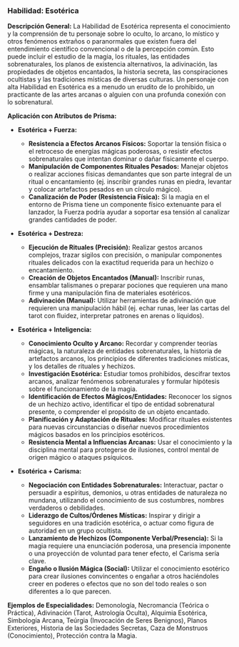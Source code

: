 ### Habilidad: Esotérica

**Descripción General:**
La Habilidad de Esotérica representa el conocimiento y la comprensión de tu personaje sobre lo oculto, lo arcano, lo místico y otros fenómenos extraños o paranormales que existen fuera del entendimiento científico convencional o de la percepción común. Esto puede incluir el estudio de la magia, los rituales, las entidades sobrenaturales, los planos de existencia alternativos, la adivinación, las propiedades de objetos encantados, la historia secreta, las conspiraciones ocultistas y las tradiciones místicas de diversas culturas. Un personaje con alta Habilidad en Esotérica es a menudo un erudito de lo prohibido, un practicante de las artes arcanas o alguien con una profunda conexión con lo sobrenatural.

**Aplicación con Atributos de Prisma:**

*   **Esotérica + Fuerza:**
    *   **Resistencia a Efectos Arcanos Físicos:** Soportar la tensión física o el retroceso de energías mágicas poderosas, o resistir efectos sobrenaturales que intentan dominar o dañar físicamente el cuerpo.
    *   **Manipulación de Componentes Rituales Pesados:** Manejar objetos o realizar acciones físicas demandantes que son parte integral de un ritual o encantamiento (ej. inscribir grandes runas en piedra, levantar y colocar artefactos pesados en un círculo mágico).
    *   **Canalización de Poder (Resistencia Física):** Si la magia en el entorno de Prisma tiene un componente físico extenuante para el lanzador, la Fuerza podría ayudar a soportar esa tensión al canalizar grandes cantidades de poder.

*   **Esotérica + Destreza:**
    *   **Ejecución de Rituales (Precisión):** Realizar gestos arcanos complejos, trazar sigilos con precisión, o manipular componentes rituales delicados con la exactitud requerida para un hechizo o encantamiento.
    *   **Creación de Objetos Encantados (Manual):** Inscribir runas, ensamblar talismanes o preparar pociones que requieren una mano firme y una manipulación fina de materiales esotéricos.
    *   **Adivinación (Manual):** Utilizar herramientas de adivinación que requieren una manipulación hábil (ej. echar runas, leer las cartas del tarot con fluidez, interpretar patrones en arenas o líquidos).

*   **Esotérica + Inteligencia:**
    *   **Conocimiento Oculto y Arcano:** Recordar y comprender teorías mágicas, la naturaleza de entidades sobrenaturales, la historia de artefactos arcanos, los principios de diferentes tradiciones místicas, y los detalles de rituales y hechizos.
    *   **Investigación Esotérica:** Estudiar tomos prohibidos, descifrar textos arcanos, analizar fenómenos sobrenaturales y formular hipótesis sobre el funcionamiento de la magia.
    *   **Identificación de Efectos Mágicos/Entidades:** Reconocer los signos de un hechizo activo, identificar el tipo de entidad sobrenatural presente, o comprender el propósito de un objeto encantado.
    *   **Planificación y Adaptación de Rituales:** Modificar rituales existentes para nuevas circunstancias o diseñar nuevos procedimientos mágicos basados en los principios esotéricos.
    *   **Resistencia Mental a Influencias Arcanas:** Usar el conocimiento y la disciplina mental para protegerse de ilusiones, control mental de origen mágico o ataques psíquicos.

*   **Esotérica + Carisma:**
    *   **Negociación con Entidades Sobrenaturales:** Interactuar, pactar o persuadir a espíritus, demonios, u otras entidades de naturaleza no mundana, utilizando el conocimiento de sus costumbres, nombres verdaderos o debilidades.
    *   **Liderazgo de Cultos/Órdenes Místicas:** Inspirar y dirigir a seguidores en una tradición esotérica, o actuar como figura de autoridad en un grupo ocultista.
    *   **Lanzamiento de Hechizos (Componente Verbal/Presencia):** Si la magia requiere una enunciación poderosa, una presencia imponente o una proyección de voluntad para tener efecto, el Carisma sería clave.
    *   **Engaño o Ilusión Mágica (Social):** Utilizar el conocimiento esotérico para crear ilusiones convincentes o engañar a otros haciéndoles creer en poderes o efectos que no son del todo reales o son diferentes a lo que parecen.

**Ejemplos de Especialidades:**
Demonología, Necromancia (Teórica o Práctica), Adivinación (Tarot, Astrología Oculta), Alquimia Esotérica, Simbología Arcana, Teúrgia (Invocación de Seres Benignos), Planos Exteriores, Historia de las Sociedades Secretas, Caza de Monstruos (Conocimiento), Protección contra la Magia.
